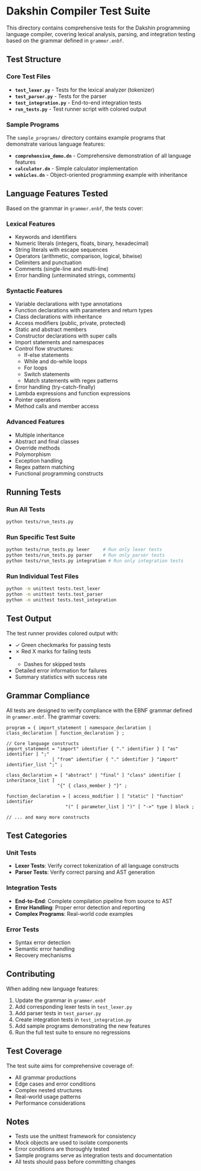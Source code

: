# Dakshin Compiler Test Suite

This directory contains comprehensive tests for the Dakshin programming language compiler, covering lexical analysis, parsing, and integration testing based on the grammar defined in `grammer.enbf`.

## Test Structure

### Core Test Files

-   **`test_lexer.py`** - Tests for the lexical analyzer (tokenizer)
-   **`test_parser.py`** - Tests for the parser
-   **`test_integration.py`** - End-to-end integration tests
-   **`run_tests.py`** - Test runner script with colored output

### Sample Programs

The `sample_programs/` directory contains example programs that demonstrate various language features:

-   **`comprehensive_demo.dn`** - Comprehensive demonstration of all language features
-   **`calculator.dn`** - Simple calculator implementation
-   **`vehicles.dn`** - Object-oriented programming example with inheritance

## Language Features Tested

Based on the grammar in `grammer.enbf`, the tests cover:

### Lexical Features

-   Keywords and identifiers
-   Numeric literals (integers, floats, binary, hexadecimal)
-   String literals with escape sequences
-   Operators (arithmetic, comparison, logical, bitwise)
-   Delimiters and punctuation
-   Comments (single-line and multi-line)
-   Error handling (unterminated strings, comments)

### Syntactic Features

-   Variable declarations with type annotations
-   Function declarations with parameters and return types
-   Class declarations with inheritance
-   Access modifiers (public, private, protected)
-   Static and abstract members
-   Constructor declarations with super calls
-   Import statements and namespaces
-   Control flow structures:
    -   If-else statements
    -   While and do-while loops
    -   For loops
    -   Switch statements
    -   Match statements with regex patterns
-   Error handling (try-catch-finally)
-   Lambda expressions and function expressions
-   Pointer operations
-   Method calls and member access

### Advanced Features

-   Multiple inheritance
-   Abstract and final classes
-   Override methods
-   Polymorphism
-   Exception handling
-   Regex pattern matching
-   Functional programming constructs

## Running Tests

### Run All Tests

```bash
python tests/run_tests.py
```

### Run Specific Test Suite

```bash
python tests/run_tests.py lexer     # Run only lexer tests
python tests/run_tests.py parser    # Run only parser tests
python tests/run_tests.py integration # Run only integration tests
```

### Run Individual Test Files

```bash
python -m unittest tests.test_lexer
python -m unittest tests.test_parser
python -m unittest tests.test_integration
```

## Test Output

The test runner provides colored output with:

-   ✓ Green checkmarks for passing tests
-   ✗ Red X marks for failing tests
-   -   Dashes for skipped tests
-   Detailed error information for failures
-   Summary statistics with success rate

## Grammar Compliance

All tests are designed to verify compliance with the EBNF grammar defined in `grammer.enbf`. The grammar covers:

```ebnf
program = { import_statement | namespace_declaration | class_declaration | function_declaration } ;

// Core language constructs
import_statement = "import" identifier { "." identifier } [ "as" identifier ] ";"
                 | "from" identifier { "." identifier } "import" identifier_list ";" ;

class_declaration = [ "abstract" | "final" ] "class" identifier [ inheritance_list ]
                   "{" { class_member } "}" ;

function_declaration = [ access_modifier ] [ "static" ] "function" identifier
                      "(" [ parameter_list ] ")" [ "->" type ] block ;

// ... and many more constructs
```

## Test Categories

### Unit Tests

-   **Lexer Tests**: Verify correct tokenization of all language constructs
-   **Parser Tests**: Verify correct parsing and AST generation

### Integration Tests

-   **End-to-End**: Complete compilation pipeline from source to AST
-   **Error Handling**: Proper error detection and reporting
-   **Complex Programs**: Real-world code examples

### Error Tests

-   Syntax error detection
-   Semantic error handling
-   Recovery mechanisms

## Contributing

When adding new language features:

1. Update the grammar in `grammer.enbf`
2. Add corresponding lexer tests in `test_lexer.py`
3. Add parser tests in `test_parser.py`
4. Create integration tests in `test_integration.py`
5. Add sample programs demonstrating the new features
6. Run the full test suite to ensure no regressions

## Test Coverage

The test suite aims for comprehensive coverage of:

-   All grammar productions
-   Edge cases and error conditions
-   Complex nested structures
-   Real-world usage patterns
-   Performance considerations

## Notes

-   Tests use the unittest framework for consistency
-   Mock objects are used to isolate components
-   Error conditions are thoroughly tested
-   Sample programs serve as integration tests and documentation
-   All tests should pass before committing changes
